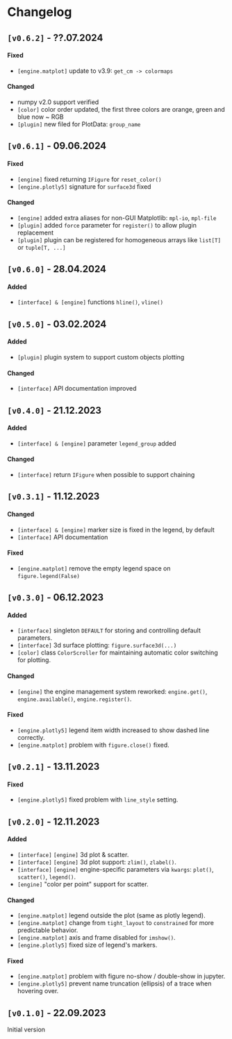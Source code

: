 # Changelog

## `[v0.6.2]` - ??.07.2024

#### Fixed
* `[engine.matplot]` update to v3.9: `get_cm -> colormaps`  

#### Changed
* numpy v2.0 support verified
* `[color]` color order updated, the first three colors are orange, green and blue now ~ RGB
* `[plugin]` new filed for PlotData: `group_name`


## `[v0.6.1]` - 09.06.2024

#### Fixed
* `[engine]` fixed returning `IFigure` for `reset_color()`
* `[engine.plotly5]` signature for `surface3d` fixed

#### Changed
* `[engine]` added extra aliases for non-GUI Matplotlib: `mpl-io`, `mpl-file`
* `[plugin]` added `force` parameter for `register()` to allow plugin replacement
* `[plugin]` plugin can be registered for homogeneous arrays like `list[T]` or `tuple[T, ...]`


## `[v0.6.0]` - 28.04.2024

#### Added
* `[interface] & [engine]` functions `hline()`, `vline()`


## `[v0.5.0]` - 03.02.2024

#### Added
* `[plugin]` plugin system to support custom objects plotting

#### Changed
* `[interface]` API documentation improved


## `[v0.4.0]` - 21.12.2023

#### Added
* `[interface] & [engine]` parameter `legend_group` added

#### Changed
* `[interface]` return `IFigure` when possible to support chaining


## `[v0.3.1]` - 11.12.2023

#### Changed
* `[interface] & [engine]` marker size is fixed in the legend, by default
* `[interface]` API documentation

#### Fixed
* `[engine.matplot]` remove the empty legend space on `figure.legend(False)`


## `[v0.3.0]` - 06.12.2023

#### Added
* `[interface]` singleton `DEFAULT` for storing and controlling default parameters.
* `[interface]` 3d surface plotting: `figure.surface3d(...)`
* `[color]` class `ColorScroller` for maintaining automatic color switching for plotting.

#### Changed
* `[engine]` the engine management system reworked: `engine.get()`, `engine.available()`, `engine.register()`.

#### Fixed
* `[engine.plotly5]` legend item width increased to show dashed line correctly.
* `[engine.matplot]` problem with `figure.close()` fixed.


## `[v0.2.1]` - 13.11.2023

#### Fixed
* `[engine.plotly5]` fixed problem with `line_style` setting.


## `[v0.2.0]` - 12.11.2023

#### Added
* `[interface]` `[engine]` 3d plot & scatter.
* `[interface]` `[engine]` 3d plot support: `zlim()`, `zlabel()`.
* `[interface]` `[engine]` engine-specific parameters via `kwargs`: `plot()`, `scatter()`, `legend()`.
* `[engine]` "color per point" support for scatter.

#### Changed
* `[engine.matplot]` legend outside the plot (same as plotly legend).
* `[engine.matplot]` change from `tight_layout` to `constrained` for more predictable behavior.
* `[engine.matplot]` axis and frame disabled for `imshow()`.
* `[engine.plotly5]` fixed size of legend's markers.

#### Fixed
* `[engine.matplot]` problem with figure no-show / double-show in jupyter.
* `[engine.plotly5]` prevent name truncation (ellipsis) of a trace when hovering over.

## `[v0.1.0]` - 22.09.2023

Initial version